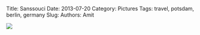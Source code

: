 Title: Sanssouci
Date: 2013-07-20
Category: Pictures
Tags: travel, potsdam, berlin, germany
Slug: 
Authors: Amit

<div class="imagepost">
<img src="/images/sanssouci2.jpg" class="imageitem large" />
</div>
